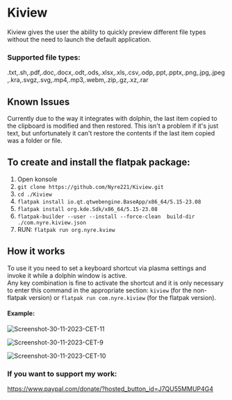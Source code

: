 # Kiview
Kiview gives the user the ability to quickly preview different file types without the need to launch the default application.
### Supported file types:
.txt,.sh,.pdf,.doc,.docx,.odt,.ods,.xlsx,.xls,.csv,.odp,.ppt,.pptx,.png,.jpg,.jpeg,.kra,.svgz,.svg,.mp4,.mp3,.webm,.zip,.gz,.xz,.rar

## Known Issues
Currently due to the way it integrates with dolphin, the last item copied to the clipboard is modified and then restored. This isn't a problem if it's just text, but unfortunately it can't restore the contents if the last item copied was a folder or file.

## To create and install the flatpak package:

1) Open konsole
2) `git clone https://github.com/Nyre221/Kiview.git`
3) `cd ./Kiview`
4) `flatpak install io.qt.qtwebengine.BaseApp/x86_64/5.15-23.08`
5) `flatpak install org.kde.Sdk/x86_64/5.15-23.08`
6) `flatpak-builder --user --install --force-clean  build-dir ./com.nyre.kiview.json`
7) RUN: `flatpak run org.nyre.kview`

## How it works
To use it you need to set a keyboard shortcut via plasma settings and invoke it while a dolphin window is active.   
Any key combination is fine to activate the shortcut and it is only necessary to enter this command in the appropriate section: `kiview` (for the non-flatpak version) or `flatpak run com.nyre.kiview` (for the flatpak version).

#### Example:
![Screenshot-30-11-2023-CET-11](https://github.com/Nyre221/Kiview/assets/104171042/2d5cc6c8-a217-40e9-b2a8-f6e28ed9c99a)



![Screenshot-30-11-2023-CET-9](https://github.com/Nyre221/Kiview/assets/104171042/4e06a068-3d51-4b57-adcf-f42693b92e18)

![Screenshot-30-11-2023-CET-10](https://github.com/Nyre221/Kiview/assets/104171042/37b1fb2c-5e89-48fb-b5cf-25750734fd14)


### If you want to support my work:
https://www.paypal.com/donate/?hosted_button_id=J7QU55MMUP4G4

